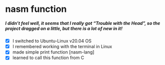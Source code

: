 # nasm function

##### I didn’t feel well, it seems that I really got “Trouble with the Head”, so the project dragged on a little, but there is a lot of new in it!

-[x] I switched to Ubuntu-Linux v20.04 OS
-[x] I remembered working with the terminal in Linux
-[x] made simple print function [nasm-lang] 
-[x] learned to call this function from C
